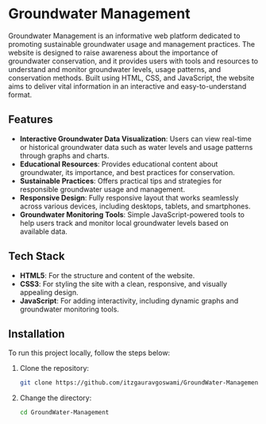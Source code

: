 # Groundwater Management

Groundwater Management is an informative web platform dedicated to promoting sustainable groundwater usage and management practices. The website is designed to raise awareness about the importance of groundwater conservation, and it provides users with tools and resources to understand and monitor groundwater levels, usage patterns, and conservation methods. Built using HTML, CSS, and JavaScript, the website aims to deliver vital information in an interactive and easy-to-understand format.

## Features

- **Interactive Groundwater Data Visualization**: Users can view real-time or historical groundwater data such as water levels and usage patterns through graphs and charts.
- **Educational Resources**: Provides educational content about groundwater, its importance, and best practices for conservation.
- **Sustainable Practices**: Offers practical tips and strategies for responsible groundwater usage and management.
- **Responsive Design**: Fully responsive layout that works seamlessly across various devices, including desktops, tablets, and smartphones.
- **Groundwater Monitoring Tools**: Simple JavaScript-powered tools to help users track and monitor local groundwater levels based on available data.

## Tech Stack

- **HTML5**: For the structure and content of the website.
- **CSS3**: For styling the site with a clean, responsive, and visually appealing design.
- **JavaScript**: For adding interactivity, including dynamic graphs and groundwater monitoring tools.

## Installation

To run this project locally, follow the steps below:

1. Clone the repository:

   ```bash
   git clone https://github.com/itzgauravgoswami/GroundWater-Management

2. Change the directory:

   ```bash
   cd GroundWater-Management
   
